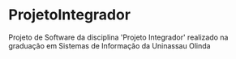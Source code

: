 # ProjetoIntegrador
Projeto de Software da disciplina 'Projeto Integrador' realizado na graduação em Sistemas de Informação da Uninassau Olinda
